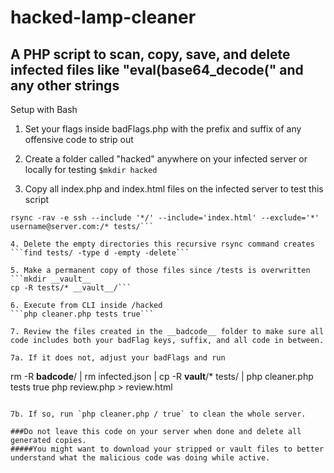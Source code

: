 # hacked-lamp-cleaner
## A PHP script to scan, copy, save, and delete infected files like "eval(base64_decode(" and any other strings


Setup with Bash

1. Set your flags inside badFlags.php with the prefix and suffix of any offensive code to strip out

2. Create a folder called "hacked" anywhere on your infected server or locally for testing
```$mkdir hacked```

3. Copy all index.php and index.html files on the infected server to test this script
```rsync -rav -e ssh --include '*/' --include='index.php' --exclude='*' username@server.com:/* tests/
rsync -rav -e ssh --include '*/' --include='index.html' --exclude='*' username@server.com:/* tests/```

4. Delete the empty directories this recursive rsync command creates
```find tests/ -type d -empty -delete```

5. Make a permanent copy of those files since /tests is overwritten
```mkdir __vault__
cp -R tests/* __vault__/```

6. Execute from CLI inside /hacked
```php cleaner.php tests true```

7. Review the files created in the __badcode__ folder to make sure all code includes both your badFlag keys, suffix, and all code in between.

7a. If it does not, adjust your badFlags and run
```
rm -R __badcode__/ | rm infected.json | cp -R __vault__/* tests/ | php cleaner.php tests true
php review.php > review.html

```

7b. If so, run `php cleaner.php / true` to clean the whole server.

###Do not leave this code on your server when done and delete all generated copies.
#####You might want to download your stripped or vault files to better understand what the malicious code was doing while active.

